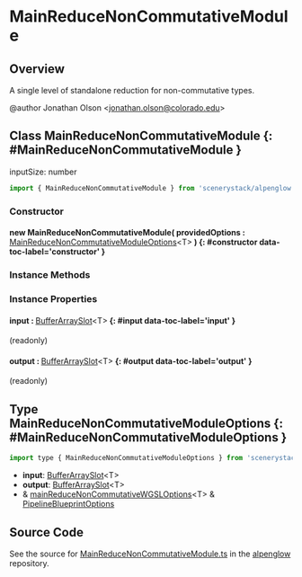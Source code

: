 # MainReduceNonCommutativeModule

## Overview

A single level of standalone reduction for non-commutative types.

@author Jonathan Olson &lt;jonathan.olson@colorado.edu&gt;

## Class MainReduceNonCommutativeModule {: #MainReduceNonCommutativeModule }


inputSize: number

```js
import { MainReduceNonCommutativeModule } from 'scenerystack/alpenglow';
```
### Constructor

#### new MainReduceNonCommutativeModule( providedOptions : <span style="font-weight: 400;">[MainReduceNonCommutativeModuleOptions](../alpenglow/MainReduceNonCommutativeModule.md#MainReduceNonCommutativeModuleOptions)&lt;T&gt;</span> ) {: #constructor data-toc-label='constructor' }

### Instance Methods



### Instance Properties

#### input : <span style="font-weight: 400;">[BufferArraySlot](../alpenglow/BufferArraySlot.md)&lt;T&gt;</span> {: #input data-toc-label='input' }

(readonly)

#### output : <span style="font-weight: 400;">[BufferArraySlot](../alpenglow/BufferArraySlot.md)&lt;T&gt;</span> {: #output data-toc-label='output' }

(readonly)



## Type MainReduceNonCommutativeModuleOptions {: #MainReduceNonCommutativeModuleOptions }


```js
import type { MainReduceNonCommutativeModuleOptions } from 'scenerystack/alpenglow';
```


- **input**: [BufferArraySlot](../alpenglow/BufferArraySlot.md)&lt;T&gt;
- **output**: [BufferArraySlot](../alpenglow/BufferArraySlot.md)&lt;T&gt;
- &amp; [mainReduceNonCommutativeWGSLOptions](../alpenglow/mainReduceNonCommutativeWGSL.md#mainReduceNonCommutativeWGSLOptions)&lt;T&gt; &amp; [PipelineBlueprintOptions](../alpenglow/PipelineBlueprint.md#PipelineBlueprintOptions)




## Source Code

See the source for [MainReduceNonCommutativeModule.ts](https://github.com/phetsims/alpenglow/blob/main/js/webgpu/modules/gpu/MainReduceNonCommutativeModule.ts) in the [alpenglow](https://github.com/phetsims/alpenglow) repository.
